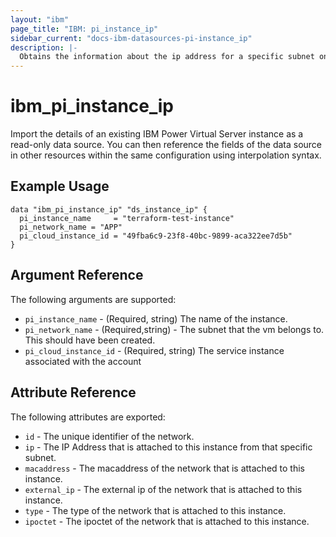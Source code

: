 ```yaml
---
layout: "ibm"
page_title: "IBM: pi_instance_ip"
sidebar_current: "docs-ibm-datasources-pi-instance_ip"
description: |-
  Obtains the information about the ip address for a specific subnet on an instance.
---
```


# ibm\_pi_instance_ip

Import the details of an existing IBM Power Virtual Server instance as a read-only data source. You can then reference the fields of the data source in other resources within the same configuration using interpolation syntax.

## Example Usage

```hcl
data "ibm_pi_instance_ip" "ds_instance_ip" {
  pi_instance_name     = "terraform-test-instance"
  pi_network_name = "APP"
  pi_cloud_instance_id = "49fba6c9-23f8-40bc-9899-aca322ee7d5b"
}
```

## Argument Reference

The following arguments are supported:

* `pi_instance_name` - (Required, string) The name of the instance.
* `pi_network_name` - (Required,string) - The subnet that the vm belongs to. This should have been created.
* `pi_cloud_instance_id` - (Required, string) The service instance associated with the account

## Attribute Reference

The following attributes are exported:

* `id` - The unique identifier of the network.
* `ip` - The IP Address that is attached to this instance from that specific subnet. 
* `macaddress` - The macaddress of the network that is attached to this instance.
* `external_ip` - The external ip of the network that is attached to this instance. 
* `type` - The type of the network that is attached to this instance.
* `ipoctet` - The ipoctet of the network that is attached to this instance.